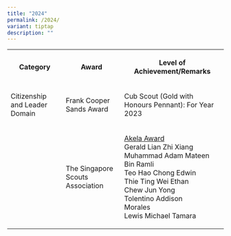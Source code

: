 ```yaml
---
title: "2024"
permalink: /2024/
variant: tiptap
description: ""
---
```

<p></p>
<table style="minWidth: 75px">
<colgroup>
<col>
<col>
<col>
</colgroup>
<tbody>
<tr>
<th rowspan="1" colspan="1">
<p>Category</p>
</th>
<th rowspan="1" colspan="1">
<p>Award</p>
</th>
<th rowspan="1" colspan="1">
<p>Level of Achievement/Remarks</p>
</th>
</tr>
<tr>
<td rowspan="1" colspan="1">
<p>Citizenship and Leader Domain</p>
</td>
<td rowspan="1" colspan="1">
<p>Frank Cooper Sands Award</p>
</td>
<td rowspan="1" colspan="1">
<p>Cub Scout (Gold with Honours Pennant): For Year 2023</p>
</td>
</tr>
<tr>
<td rowspan="1" colspan="1">
<p></p>
</td>
<td rowspan="1" colspan="1">
<p>The Singapore Scouts Association</p>
</td>
<td rowspan="1" colspan="1">
<p><u>Akela Award</u> 
<br>Gerald Lian Zhi Xiang
<br>Muhammad Adam Mateen Bin Ramli
<br>Teo Hao Chong Edwin
<br>Thie Ting Wei Ethan
<br>Chew Jun Yong
<br>Tolentino Addison Morales&nbsp;&nbsp;&nbsp;&nbsp;&nbsp;&nbsp;&nbsp;&nbsp;&nbsp;
<br>Lewis Michael Tamara</p>
</td>
</tr>
</tbody>
</table>
<p></p>